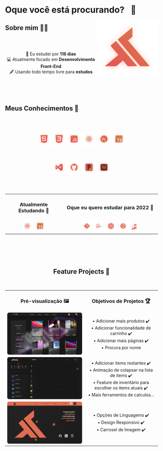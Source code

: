 # Oque você está procurando?⠀👀

<img align="right" width="40%" src="./svg/Logo.svg" alt="Logo"/>

## Sobre mim 🚶‍♂️

<br/> <br/>

<p align="center">
    📅 Eu estudei por <b>116 dias</b> <br/>
    💻 Atualmente focado em <b>Desenvolvimento Front-End</b> <br/>
    🖋️ Usando todo tempo livre para <b>estudos</b> <br/>
</p>
<br/> <br/> <br/>

## Meus Conhecimentos 🧠

<br/> <br/>

<p align="center">
    <img width="9%" src="./svg/HTML.svg" alt="HTML">
    <img width="9%" src="./svg/CSS.svg" alt="CSS">
    <img width="9%" src="./svg/JavaScript.svg" alt="JavaScript">
    <img width="9%" src="./svg/React.svg" alt="React">
    <img width="9%" src="./svg/Next.js.svg" alt="Next.js">
    <img width="9%" src="./svg/TypeScript.svg" alt="TypeScript">
</p>

<br/>

<p align="center">
    <img width="9%" src="./svg/VisualCodeStudio.svg" alt="VisualCodeStudio">
    <img width="9%" src="./svg/GitHub.svg" alt="GitHub">
    <img width="9%" src="./svg/Figma.svg" alt="Figma">
    <img width="9%" src="./svg/AdobeXD.svg" alt="AdobeXD">
</p>

<br/> <br/>

<table>
 <tr>
    <td align="center"><h3>Atualmente Estudando 📖</h3></td>
    <td align="center"><h3>Oque eu quero estudar para 2022 🔮</h3></td>
 </tr>
 <tr>
    <td align="center">
        <img width="22%" src="./svg/React.svg" alt="React">
        <img width="22%" src="./svg/TypeScript.svg" alt="TypeScript">
    </td>
    <td align="center">
        <img width="12%" src="./svg/Git.svg" alt="Git">
        <img width="12%" src="./svg/Sass.svg" alt="Sass">
        <img width="12%" src="./svg/NodeJS.svg" alt="NodeJS">
        <img width="12%" src="./svg/Rust.svg" alt="Rust">
        <img width="10%" src="./svg/Jest.svg" alt="jest">
    </td>
 </tr>
</table>
<br/> <br/> <br/> <br/>

<h2 align="center">Feature Projects 🎉</h2>

<br/>
<table align="center">
 <tr>
    <td align="center"><h3>Pré-visualização 🖼️</h3></td>
    <td align="center"><h3>Objetivos de Projetos 🏆</h3></td>
 </tr>
 <tr>
    <td align="center">
        <img width="400px" src="./image/EzEcommerce.png" alt="EzEcommerce">
    </td>
    <td align="center">
       • Adicionar mais produtos ✔️<br/> 
       • Adicionar funcionalidade de carrinho ✔️<br/> 
       • Adicionar mais páginas ✔️<br/> 
       • Procura por nome <br/> 
    </td>
 <tr>
    <td align="center">
        <img width="400px" src="./image/Mir4cc.png" alt="Mir4cc">
    </td>
    <td align="center">
       • Adicionar items restantes ✔️ <br/> 
       • Animação de colapsar na lista de items ✔️ <br/> 
       • Feature de inventário para escolher os items atuais ✔️ <br/> 
       • Mais ferramentos de calculos... <br/> 
    </td>
 </tr>
 <tr>
    <td align="center">
        <img width="400px" src="./image/Porfolio.png" alt="Porfolio">
    </td>
    <td align="center">
       • Opções de Linguagems ✔️<br/> 
       • Design Responsivo ✔️<br/> 
       • Carrosel de Imagem ✔️<br/> 
    </td>
</table>
